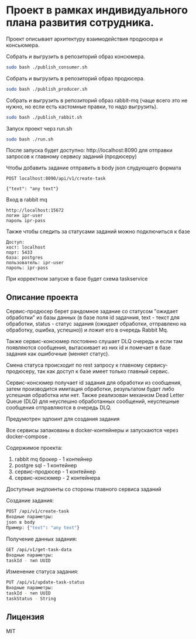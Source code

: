 # Проект в рамках индивидуального плана развития сотрудника.

Проект описывает архитектуру взаимодействия продюсера и консьюмера.

Собрать и выгрузить в репозиторий образ консюмера.
```sh
sudo bash ./publish_consumer.sh
```

Собрать и выгрузить в репозиторий образ продюсера.
```sh
sudo bash ./publish_producer.sh
```
Собрать и выгрузить в репозиторий образ rabbit-mq (чаще всего это не нужно, но если есть кастомные правки, то надо выгрузить).
```sh
sudo bash ./publish_rabbit.sh
```

Запуск проект черз run.sh
```sh
sudo bash ./run.sh
```
После запуска будет доступно:
http://localhost:8090 для отправки запросов к главному сервису заданий (продюсеру)

Чтобы добавить задание отправить в body json слудующего формата
```
POST localhost:8090/api/v1/create-task

{"text": "any text"}
```

Вход в rabbit mq
```
http://localhost:15672 
логин ipr-user
пароль ipr-pass
```

Также чтобы следить за статусами заданий можно подключиться к базе
```
Доступ:
хост: localhost
порт: 5433
база: postgres
пользователь: ipr-user
пароль: ipr-pass
```

При корректном запуске в базе будет схема taskservice


## Описание проекта

Сервис-продюсер берет рандомное задание со статусом "ожидает обработки" из базы данных (в базе поля id задачния, text - текст для обработки, status - статус задания (ожидает обработки, отправлено на обработку, ошибка, успешно)) и ложит его в очередь Rabbit Mq.

Также сервис-консюмер постоянно слушает DLQ очередь и если там появляются сообщения, вытаскивает из них id и помечает в базе задания как ошибочные (меняет статус).

Смена статуса происходит по rest запросу к главному сервису-продюсеру, так как доступ к базе имеет только главный сервис.

Сервис-консюмер получает id задания для обработки из сообщения, затем производится имитация обработки, результатом будет либо успешная обработка или нет. Также реализован механизм Dead Letter Queue (DLQ) для неуспешно обработанных сообщений, неуспешные сообщения отправляются в очередь DLQ.

Предумотрен эдпоинт для создания задания

Все сервисы запакованы в docker-контейнеры и запускаются через docker-compose .

Содержимое проекта:
1) rabbit mq брокер - 1 контейнер
2) postgre sql - 1 контейнер
3) сервис-продюсер - 1 контейнер
4) сервис-консюмер - 2 контейнера

Доступные эндпоинты со стороны главного сервиса заданий

Создание задания:
```sh
POST /api/v1/create-task
Входные параметры:
json в body
Пример: {"text": "any text"}
```

Получение данных задания:
```sh
GET /api/v1/get-task-data
Входные параметры:
taskId - тип UUID
```

Изменение статуса задания:
```sh
PUT /api/v1/update-task-status
Входные параметры:
taskId - тип UUID
taskStatus - String
```
## Лицензия

MIT